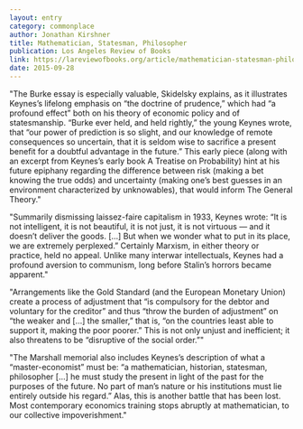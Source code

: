 ```yaml
---
layout: entry
category: commonplace
author: Jonathan Kirshner
title: Mathematician, Statesman, Philosopher
publication: Los Angeles Review of Books
link: https://lareviewofbooks.org/article/mathematician-statesman-philosopher-the-life-of-john-maynard-keynes/
date: 2015-09-28
---
```


"The Burke essay is especially valuable, Skidelsky explains, as it illustrates Keynes’s lifelong emphasis on “the doctrine of prudence,” which had “a profound effect” both on his theory of economic policy and of statesmanship. “Burke ever held, and held rightly,” the young Keynes wrote, that “our power of prediction is so slight, and our knowledge of remote consequences so uncertain, that it is seldom wise to sacrifice a present benefit for a doubtful advantage in the future.” This early piece (along with an excerpt from Keynes’s early book A Treatise on Probability) hint at his future epiphany regarding the difference between risk (making a bet knowing the true odds) and uncertainty (making one’s best guesses in an environment characterized by unknowables), that would inform The General Theory."

"Summarily dismissing laissez-faire capitalism in 1933, Keynes wrote: “It is not intelligent, it is not beautiful, it is not just, it is not virtuous — and it doesn’t deliver the goods. […] But when we wonder what to put in its place, we are extremely perplexed.” Certainly Marxism, in either theory or practice, held no appeal. Unlike many interwar intellectuals, Keynes had a profound aversion to communism, long before Stalin’s horrors became apparent."
 
"Arrangements like the Gold Standard (and the European Monetary Union) create a process of adjustment that “is compulsory for the debtor and voluntary for the creditor” and thus “throw the burden of adjustment” on “the weaker and […] the smaller,” that is, “on the countries least able to support it, making the poor poorer.” This is not only unjust and inefficient; it also threatens to be “disruptive of the social order.”"

"The Marshall memorial also includes Keynes’s description of what a “master-economist” must be: “a mathematician, historian, statesman, philosopher […] he must study the present in light of the past for the purposes of the future. No part of man’s nature or his institutions must lie entirely outside his regard.” Alas, this is another battle that has been lost. Most contemporary economics training stops abruptly at mathematician, to our collective impoverishment."
